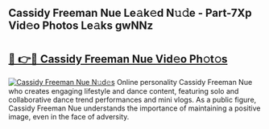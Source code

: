 ## Cassidy Freeman Nue Le𝚊k𝚎d N𝚞𝚍e - Part-7Xp Vid𝚎o Photos Le𝚊ks gwNNz

# <h2><a href="http://fb3oa2e.evod.top/?m=Cassidy+Freeman+Nue">🔗 👉🔴 Cassidy Freeman Nue Vid𝚎o Ph𝚘t𝚘s</a></h2>

[![Cassidy Freeman Nue N𝚞d𝚎s](https://i.imgur.com/8V9OHl7.gif)](http://fb3oa2e.evod.top/?m=Cassidy+Freeman+Nue)
Online personality Cassidy Freeman Nue who creates engaging lifestyle and dance content, featuring solo and collaborative dance trend performances and mini vlogs. As a public figure, Cassidy Freeman Nue understands the importance of maintaining a positive image, even in the face of adversity. 
